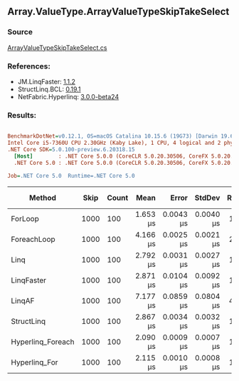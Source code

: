 ﻿## Array.ValueType.ArrayValueTypeSkipTakeSelect

### Source
[ArrayValueTypeSkipTakeSelect.cs](../LinqBenchmarks/Array/ValueType/ArrayValueTypeSkipTakeSelect.cs)

### References:
- JM.LinqFaster: [1.1.2](https://www.nuget.org/packages/JM.LinqFaster/1.1.2)
- StructLinq.BCL: [0.19.1](https://www.nuget.org/packages/StructLinq.BCL/0.19.1)
- NetFabric.Hyperlinq: [3.0.0-beta24](https://www.nuget.org/packages/NetFabric.Hyperlinq/3.0.0-beta24)

### Results:
``` ini

BenchmarkDotNet=v0.12.1, OS=macOS Catalina 10.15.6 (19G73) [Darwin 19.6.0]
Intel Core i5-7360U CPU 2.30GHz (Kaby Lake), 1 CPU, 4 logical and 2 physical cores
.NET Core SDK=5.0.100-preview.6.20318.15
  [Host]        : .NET Core 5.0.0 (CoreCLR 5.0.20.30506, CoreFX 5.0.20.30506), X64 RyuJIT
  .NET Core 5.0 : .NET Core 5.0.0 (CoreCLR 5.0.20.30506, CoreFX 5.0.20.30506), X64 RyuJIT

Job=.NET Core 5.0  Runtime=.NET Core 5.0  

```
|            Method | Skip | Count |     Mean |     Error |    StdDev | Ratio | RatioSD |  Gen 0 | Gen 1 | Gen 2 | Allocated |
|------------------ |----- |------ |---------:|----------:|----------:|------:|--------:|-------:|------:|------:|----------:|
|           ForLoop | 1000 |   100 | 1.653 μs | 0.0043 μs | 0.0040 μs |  1.00 |    0.00 |      - |     - |     - |         - |
|       ForeachLoop | 1000 |   100 | 4.166 μs | 0.0025 μs | 0.0021 μs |  2.52 |    0.01 | 0.0153 |     - |     - |      32 B |
|              Linq | 1000 |   100 | 2.792 μs | 0.0031 μs | 0.0027 μs |  1.69 |    0.00 | 0.1183 |     - |     - |     248 B |
|        LinqFaster | 1000 |   100 | 2.871 μs | 0.0104 μs | 0.0092 μs |  1.74 |    0.01 | 5.7678 |     - |     - |   12072 B |
|            LinqAF | 1000 |   100 | 7.177 μs | 0.0859 μs | 0.0804 μs |  4.34 |    0.05 |      - |     - |     - |         - |
|        StructLinq | 1000 |   100 | 2.867 μs | 0.0034 μs | 0.0032 μs |  1.73 |    0.01 | 0.0763 |     - |     - |     160 B |
| Hyperlinq_Foreach | 1000 |   100 | 2.090 μs | 0.0009 μs | 0.0007 μs |  1.26 |    0.00 |      - |     - |     - |         - |
|     Hyperlinq_For | 1000 |   100 | 2.115 μs | 0.0010 μs | 0.0008 μs |  1.28 |    0.00 |      - |     - |     - |         - |
